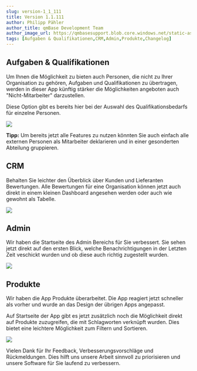 ```yaml
---
slug: version-1_1_111
title: Version 1.1.111
author: Philipp Pähler
author_title: qmBase Development Team
author_image_url: https://qmbasesupport.blob.core.windows.net/static-assets/img/persons/paehler_round.png
tags: [Aufgaben & Qualifikationen,CRM,Admin,Produkte,Changelog]
---
```

## Aufgaben & Qualifikationen

Um Ihnen die Möglichkeit zu bieten auch Personen, die nicht zu Ihrer Organisation zu gehören, Aufgaben und Qualifikationen zu übertragen, werden in dieser App künftig stärker die Möglichkeiten angeboten auch "Nicht-Mitarbeiter" darzustellen.

Diese Option gibt es bereits hier bei der Auswahl des Qualifikationsbedarfs für einzelne Personen.

![](https://caqadmin.blob.core.windows.net/releasenotes/97-images/mceclip3.png)

**Tipp:** Um bereits jetzt alle Features zu nutzen könnten Sie auch einfach alle externen Personen als Mitarbeiter deklarieren und in einer gesonderten Abteilung gruppieren. 

## CRM

Behalten Sie leichter den Überblick über Kunden und Lieferanten Bewertungen. Alle Bewertungen für eine Organisation können jetzt auch direkt in einem kleinen Dashboard angesehen werden oder auch wie gewohnt als Tabelle.

![](https://caqadmin.blob.core.windows.net/releasenotes/97-images/mceclip2.gif)

## Admin

Wir haben die Startseite des Admin Bereichs für Sie verbessert. Sie sehen jetzt direkt auf den ersten Blick, welche Benachrichtigungen in der Letzten Zeit veschickt wurden und ob diese auch richtig zugestellt wurden.

![](https://caqadmin.blob.core.windows.net/releasenotes/97-images/mceclip1.png)

## Produkte

Wir haben die App Produkte überarbeitet. Die App reagiert jetzt schneller als vorher und wurde an das Design der übrigen Apps angepasst.

Auf Startseite der App gibt es jetzt zusätzlich noch die Möglichkeit direkt auf Produkte zuzugreifen, die mit Schlagworten verknüpft wurden. Dies bietet eine leichtere Möglichkeit zum Filtern und Sortieren.

![](https://caqadmin.blob.core.windows.net/releasenotes/97-images/mceclip2.png)

Vielen Dank für Ihr Feedback, Verbesserungsvorschläge und Rückmeldungen. Dies hilft uns unsere Arbeit sinnvoll zu priorisieren und unsere Software für Sie laufend zu verbessern.